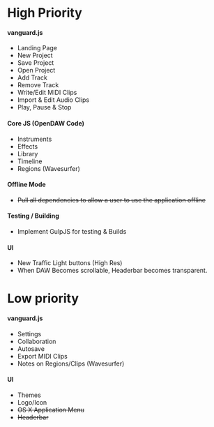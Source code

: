 High Priority
====

#### vanguard.js
* Landing Page
* New Project
* Save Project
* Open Project
* Add Track
* Remove Track
* Write/Edit MIDI Clips
* Import & Edit Audio Clips
* Play, Pause & Stop

#### Core JS (OpenDAW Code)
* Instruments
* Effects
* Library
* Timeline
* Regions (Wavesurfer)

#### Offline Mode
* ~~Pull all dependencies to allow a user to use the application offline~~

#### Testing / Building
* Implement GulpJS for testing & Builds

#### UI
* New Traffic Light buttons (High Res)
* When DAW Becomes scrollable, Headerbar becomes transparent.

Low priority
===========

#### vanguard.js
* Settings
* Collaboration
* Autosave
* Export MIDI Clips
* Notes on Regions/Clips (Wavesurfer)

#### UI
* Themes
* Logo/Icon
* ~~OS X Application Menu~~
* ~~Headerbar~~
